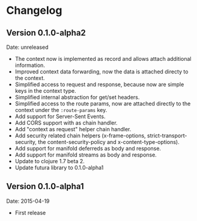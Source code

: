 # Changelog #

## Version 0.1.0-alpha2 ##

Date: unreleased

- The context now is implemented as record and allows attach additional information.
- Improved context data forwarding, now the data is attached directy to the context.
- Simplified access to request and response, because now are simple keys in the context type.
- Simplified internal abstraction for get/set headers.
- Simplified access to the route params, now are attached directly to the context under
  the `:route-params` key.
- Add support for Server-Sent Events.
- Add CORS support with as chain handler.
- Add "context as request" helper chain handler.
- Add security related chain helpers (x-frame-options, strict-transport-security,
  the content-security-policy and x-content-type-options).
- Add support for manifold deferreds as body and response.
- Add support for manifold streams as body and response.
- Update to clojure 1.7 beta 2.
- Update futura library to 0.1.0-alpha1


## Version 0.1.0-alpha1 ##

Date: 2015-04-19

- First release
